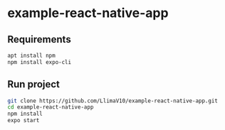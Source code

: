 # example-react-native-app

## Requirements
```bash
apt install npm
npm install expo-cli
```

## Run project

```bash
git clone https://github.com/LlimaV10/example-react-native-app.git
cd example-react-native-app
npm install
expo start
```

